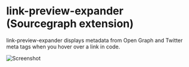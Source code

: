# link-preview-expander (Sourcegraph extension)

link-preview-expander displays metadata from Open Graph and Twitter meta tags when you hover over a link in code.

<p>
<picture>
<source srcset="https://user-images.githubusercontent.com/37420160/101077427-d15cdd00-3572-11eb-91ed-6ea3ba8a9037.png" media="(prefers-color-scheme: dark)">
<source srcset="https://user-images.githubusercontent.com/37420160/101077430-d28e0a00-3572-11eb-8cb1-536b173b0b83.png" media="(prefers-color-scheme: light)">
<img src="https://user-images.githubusercontent.com/37420160/101077430-d28e0a00-3572-11eb-8cb1-536b173b0b83.png" alt="Screenshot">
</picture>
</p>
